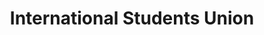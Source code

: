---
layout: default
permalink: /isu/
title: International Students Union

# Organization
org_name: International Students Union
org_bio: The International Students Union is an organization of students from diverse backgrounds committed to promoting dialogue and awareness about world events, cultures and issues. This organization serves as an umbrella group for international and ethnic associations at Cornell University.

# Campaign
campaign_giving_link: https://givingday.cornell.edu/campaigns/international-students-union
---